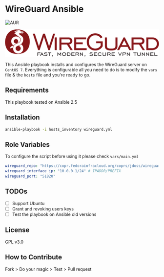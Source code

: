 # WireGuard Ansible
![AUR](https://img.shields.io/aur/license/yaourt.svg)

![WireGuard Logo](./wireguard_logo.svg)

This Ansible playbook installs and configures the WireGuard server on `CentOS 7`. Everything is configurable all you need to do is to modify the `vars` file & the `hosts` file and you're ready to go.

## Requirements
This playbook tested on Ansible 2.5
## Installation
```sh
ansible-playbook -i hosts_inventory wireguard.yml
```
## Role Variables
To configure the script before using it please check `vars/main.yml`
```yml
wireguard_repo: "https://copr.fedorainfracloud.org/coprs/jdoss/wireguard/repo/epel-7/jdoss-wireguard-epel-7.repo"
wireguard_interface_ip: "10.0.0.1/24" # IPADDR/PREFIX
wireguard_port: "51820"
```

## TODOs
* [ ] Support Ubuntu
* [ ] Grant and revoking users keys
* [ ] Test the playbook on Ansible old versions

## License
GPL v3.0

## How to Contribute
Fork > Do your magic > Test > Pull request
